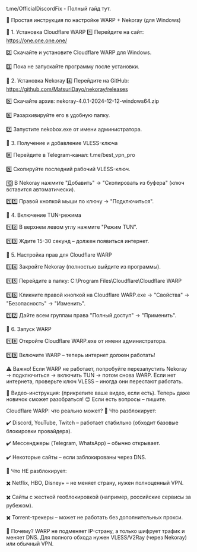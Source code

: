 t.me/OfficialDiscordFix - Полный гайд тут.


📌 Простая инструкция по настройке WARP + Nekoray (для Windows)

🔹 1. Установка Cloudflare WARP
1️⃣  Перейдите на сайт: https://one.one.one.one/

2️⃣  Скачайте и установите Cloudflare WARP для Windows.

3️⃣  Пока не запускайте программу после установки.

🔹 2. Установка Nekoray
4️⃣  Перейдите на GitHub: https://github.com/MatsuriDayo/nekoray/releases

5️⃣  Скачайте архив: nekoray-4.0.1-2024-12-12-windows64.zip

6️⃣  Разархивируйте его в удобную папку.

7️⃣  Запустите nekobox.exe от имени администратора.
 
🔹 3. Получение и добавление VLESS-ключа

8️⃣  Перейдите в Telegram-канал: t.me/best_vpn_pro

9️⃣  Скопируйте последний рабочий VLESS-ключ.

🔟  В Nekoray нажмите "Добавить" → "Скопировать из буфера" (ключ вставится автоматически).

1️⃣1️⃣  Правой кнопкой мыши по ключу → "Подключиться".

🔹 4. Включение TUN-режима

1️⃣2️⃣  В верхнем левом углу нажмите "Режим TUN".

1️⃣3️⃣  Ждите 15-30 секунд – должен появиться интернет.

🔹 5. Настройка прав для Cloudflare WARP

1️⃣4️⃣  Закройте Nekoray (полностью выйдите из программы).

1️⃣5️⃣  Перейдите в папку:
 C:\Program Files\Cloudflare\Cloudflare WARP

1️⃣6️⃣  Кликните правой кнопкой на Cloudflare WARP.exe → "Свойства" → "Безопасность" → "Изменить".

1️⃣7️⃣  Дайте всем группам права "Полный доступ" → "Применить".

🔹 6. Запуск WARP

1️⃣8️⃣  Откройте Cloudflare WARP.exe от имени администратора.

1️⃣9️⃣  Включите WARP – теперь интернет должен работать!

⚠️ Важно!
Если WARP не работает, попробуйте перезапустить Nekoray → подключиться → включить TUN → потом снова WARP.
Если нет интернета, проверьте ключ VLESS – иногда они перестают работать.

🎥 Видео-инструкция: (прикрепите ваше видео, если есть).
Теперь даже новичок сможет разобраться! 😊 Если есть вопросы – пишите.

Cloudflare WARP: что реально может?
🔹 Что разблокирует:

✔️ Discord, YouTube, Twitch – работает стабильно (обходит базовые блокировки провайдера).

✔️ Мессенджеры (Telegram, WhatsApp) – обычно открывает.

✔️ Некоторые сайты – если заблокированы через DNS.

🔹 Что НЕ разблокирует:

✖️ Netflix, HBO, Disney+ – не меняет страну, нужен полноценный VPN.

✖️ Сайты с жесткой геоблокировкой (например, российские сервисы за рубежом).

✖️ Torrent-трекеры – может не работать без дополнительных прокси.

🔹 Почему?
WARP не подменяет IP-страну, а только шифрует трафик и меняет DNS. Для полного обхода нужен VLESS/V2Ray (через Nekoray) или обычный VPN.
